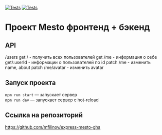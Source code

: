 [![Tests](../../actions/workflows/tests-13-sprint.yml/badge.svg)](../../actions/workflows/tests-13-sprint.yml) [![Tests](../../actions/workflows/tests-14-sprint.yml/badge.svg)](../../actions/workflows/tests-14-sprint.yml)
# Проект Mesto фронтенд + бэкенд

## API
/users
  get / - получить всех пользователей
  get /me - информация о себе
  get/:userId - информации о пользователей по id
  patch /me - изменить name, about
  patch /me/avatar - изменить avatar

## Запуск проекта

`npm run start` — запускает сервер   
`npm run dev` — запускает сервер с hot-reload

## Ссылка на репозиторий
https://github.com/mfilinov/express-mesto-gha
